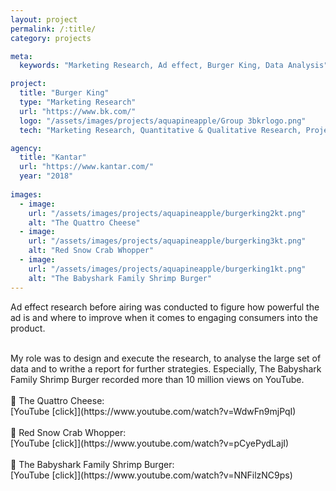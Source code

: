 ```yaml
---
layout: project
permalink: /:title/
category: projects

meta:
  keywords: "Marketing Research, Ad effect, Burger King, Data Analysis"

project:
  title: "Burger King"
  type: "Marketing Research"
  url: "https://www.bk.com/"
  logo: "/assets/images/projects/aquapineapple/Group 3bkrlogo.png"
  tech: "Marketing Research, Quantitative & Qualitative Research, Project Management, Excel, Powerpoint"

agency:
  title: "Kantar"
  url: "https://www.kantar.com/"
  year: "2018"
 
images:
  - image:
    url: "/assets/images/projects/aquapineapple/burgerking2kt.png"
    alt: "The Quattro Cheese"
  - image:
    url: "/assets/images/projects/aquapineapple/burgerking3kt.png"
    alt: "Red Snow Crab Whopper"
  - image:
    url: "/assets/images/projects/aquapineapple/burgerking1kt.png"
    alt: "The Babyshark Family Shrimp Burger"
---
```

<p>Ad effect research before airing was conducted to figure how powerful the ad is and where to improve when it comes to engaging consumers into the product.</p><br>My role was to design and execute the research, to analyse the large set of data and to writhe a report for further strategies. Especially, The Babyshark Family Shrimp Burger recorded more than 10 million views on YouTube. <br><br>🍔 The Quattro Cheese:<br> [YouTube [click]](https://www.youtube.com/watch?v=WdwFn9mjPqI)<br><br>🍔 Red Snow Crab Whopper:<br>[YouTube [click]](https://www.youtube.com/watch?v=pCyePydLajI) <br><br> 🍔 The Babyshark Family Shrimp Burger:<br> [YouTube [click]](https://www.youtube.com/watch?v=NNFilzNC9ps)  
